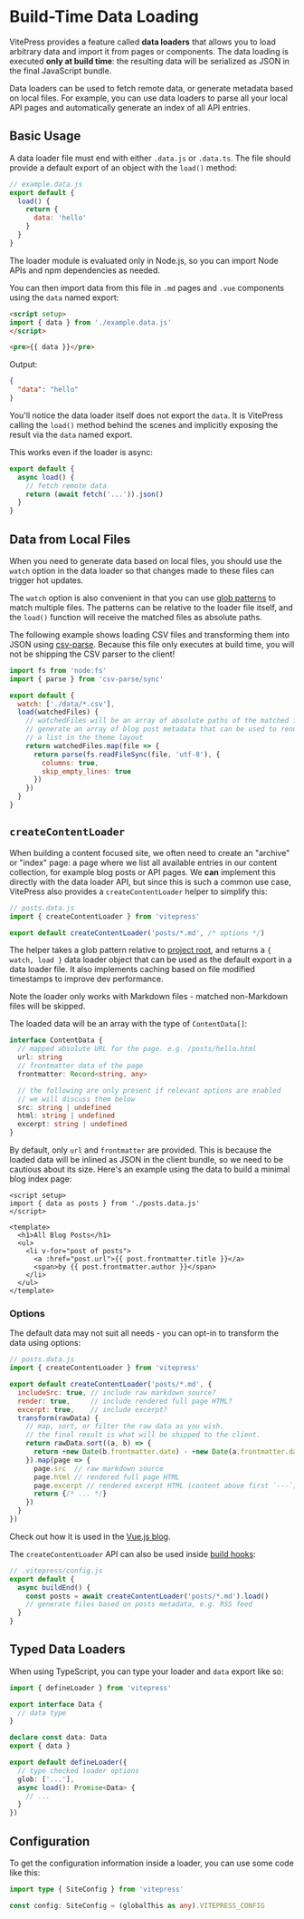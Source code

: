 # Build-Time Data Loading

VitePress provides a feature called **data loaders** that allows you to load arbitrary data and import it from pages or components.
The data loading is executed **only at build time**: the resulting data will be serialized as JSON in the final JavaScript bundle.

Data loaders can be used to fetch remote data, or generate metadata based on local files.
For example, you can use data loaders to parse all your local API pages and automatically generate an index of all API entries.

## Basic Usage

A data loader file must end with either `.data.js` or `.data.ts`.
The file should provide a default export of an object with the `load()` method:

```javascript
// example.data.js
export default {
  load() {
    return {
      data: 'hello'
    }
  }
}
```

The loader module is evaluated only in Node.js, so you can import Node APIs and npm dependencies as needed.

You can then import data from this file in `.md` pages and `.vue` components using the `data` named export:

```html
<script setup>
import { data } from './example.data.js'
</script>

<pre>{{ data }}</pre>
```

Output:

```json
{
  "data": "hello"
}
```

You'll notice the data loader itself does not export the `data`.
It is VitePress calling the `load()` method behind the scenes and implicitly exposing the result via the `data` named export.

This works even if the loader is async:

```javascript
export default {
  async load() {
    // fetch remote data
    return (await fetch('...')).json()
  }
}
```

## Data from Local Files

When you need to generate data based on local files, you should use the `watch` option in the data loader so that changes made to these files can trigger hot updates.

The `watch` option is also convenient in that you can use [glob patterns](https://github.com/mrmlnc/fast-glob#pattern-syntax) to match multiple files.
The patterns can be relative to the loader file itself, and the `load()` function will receive the matched files as absolute paths.

The following example shows loading CSV files and transforming them into JSON using [csv-parse](https://github.com/adaltas/node-csv/tree/master/packages/csv-parse/).
Because this file only executes at build time, you will not be shipping the CSV parser to the client!

```javascript
import fs from 'node:fs'
import { parse } from 'csv-parse/sync'

export default {
  watch: ['./data/*.csv'],
  load(watchedFiles) {
    // watchedFiles will be an array of absolute paths of the matched files.
    // generate an array of blog post metadata that can be used to render
    // a list in the theme layout
    return watchedFiles.map(file => {
      return parse(fs.readFileSync(file, 'utf-8'), {
        columns: true,
        skip_empty_lines: true
      })
    })
  }
}
```

## `createContentLoader`

When building a content focused site, we often need to create an "archive" or "index" page: a page where we list all available entries in our content collection, for example blog posts or API pages.
We **can** implement this directly with the data loader API, but since this is such a common use case, VitePress also provides a `createContentLoader` helper to simplify this:

```javascript
// posts.data.js
import { createContentLoader } from 'vitepress'

export default createContentLoader('posts/*.md', /* options */)
```

The helper takes a glob pattern relative to [project root](./routing#project-root), and returns a `{ watch, load }` data loader object that can be used as the default export in a data loader file.
It also implements caching based on file modified timestamps to improve dev performance.

Note the loader only works with Markdown files - matched non-Markdown files will be skipped.

The loaded data will be an array with the type of `ContentData[]`:

```typescript
interface ContentData {
  // mapped absolute URL for the page. e.g. /posts/hello.html
  url: string
  // frontmatter data of the page
  frontmatter: Record<string, any>

  // the following are only present if relevant options are enabled
  // we will discuss them below
  src: string | undefined
  html: string | undefined
  excerpt: string | undefined
}
```

By default, only `url` and `frontmatter` are provided.
This is because the loaded data will be inlined as JSON in the client bundle, so we need to be cautious about its size.
Here's an example using the data to build a minimal blog index page:

```vue
<script setup>
import { data as posts } from './posts.data.js'
</script>

<template>
  <h1>All Blog Posts</h1>
  <ul>
    <li v-for="post of posts">
      <a :href="post.url">{{ post.frontmatter.title }}</a>
      <span>by {{ post.frontmatter.author }}</span>
    </li>
  </ul>
</template>
```

### Options

The default data may not suit all needs - you can opt-in to transform the data using options:

```javascript
// posts.data.js
import { createContentLoader } from 'vitepress'

export default createContentLoader('posts/*.md', {
  includeSrc: true, // include raw markdown source?
  render: true,     // include rendered full page HTML?
  excerpt: true,    // include excerpt?
  transform(rawData) {
    // map, sort, or filter the raw data as you wish.
    // the final result is what will be shipped to the client.
    return rawData.sort((a, b) => {
      return +new Date(b.frontmatter.date) - +new Date(a.frontmatter.date)
    }).map(page => {
      page.src  // raw markdown source
      page.html // rendered full page HTML
      page.excerpt // rendered excerpt HTML (content above first `---`)
      return {/* ... */}
    })
  }
})
```

Check out how it is used in the [Vue.js blog](https://github.com/vuejs/blog/blob/main/.vitepress/theme/posts.data.ts).

The `createContentLoader` API can also be used inside [build hooks](/reference/site-config#build-hooks):

```javascript
// .vitepress/config.js
export default {
  async buildEnd() {
    const posts = await createContentLoader('posts/*.md').load()
    // generate files based on posts metadata, e.g. RSS feed
  }
}
```

## Typed Data Loaders

When using TypeScript, you can type your loader and `data` export like so:

```typescript
import { defineLoader } from 'vitepress'

export interface Data {
  // data type
}

declare const data: Data
export { data }

export default defineLoader({
  // type checked loader options
  glob: ['...'],
  async load(): Promise<Data> {
    // ...
  }
})
```

## Configuration

To get the configuration information inside a loader, you can use some code like this:

```typescript
import type { SiteConfig } from 'vitepress'

const config: SiteConfig = (globalThis as any).VITEPRESS_CONFIG
```
